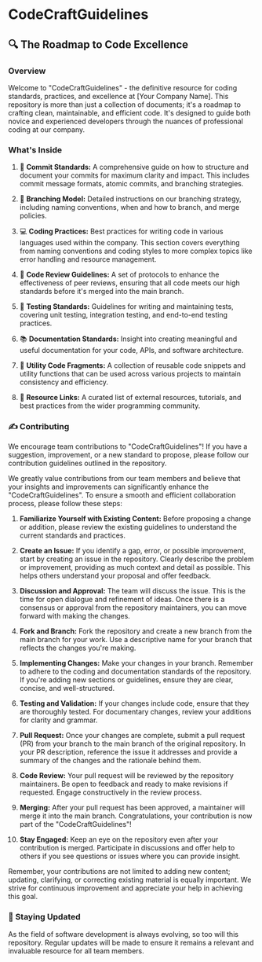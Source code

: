 # CodeCraftGuidelines

## 🔍 The Roadmap to Code Excellence

### Overview

Welcome to "CodeCraftGuidelines" - the definitive resource for coding standards, practices, and excellence at [Your Company Name]. This repository is more than just a collection of documents; it's a roadmap to crafting clean, maintainable, and efficient code. It's designed to guide both novice and experienced developers through the nuances of professional coding at our company.

### What's Inside

1. 📝 **Commit Standards:** A comprehensive guide on how to structure and document your commits for maximum clarity and impact. This includes commit message formats, atomic commits, and branching strategies.

2. 🌿 **Branching Model:** Detailed instructions on our branching strategy, including naming conventions, when and how to branch, and merge policies.

3. 💻 **Coding Practices:** Best practices for writing code in various languages used within the company. This section covers everything from naming conventions and coding styles to more complex topics like error handling and resource management.

4. 👀 **Code Review Guidelines:** A set of protocols to enhance the effectiveness of peer reviews, ensuring that all code meets our high standards before it's merged into the main branch.

5. 🧪 **Testing Standards:** Guidelines for writing and maintaining tests, covering unit testing, integration testing, and end-to-end testing practices.

6. 📚 **Documentation Standards:** Insight into creating meaningful and useful documentation for your code, APIs, and software architecture.

7. 🔧 **Utility Code Fragments:** A collection of reusable code snippets and utility functions that can be used across various projects to maintain consistency and efficiency.

8. 🔗 **Resource Links:** A curated list of external resources, tutorials, and best practices from the wider programming community.

### ✍️ Contributing

We encourage team contributions to "CodeCraftGuidelines"! If you have a suggestion, improvement, or a new standard to propose, please follow our contribution guidelines outlined in the repository.

We greatly value contributions from our team members and believe that your insights and improvements can significantly enhance the "CodeCraftGuidelines". To ensure a smooth and efficient collaboration process, please follow these steps:

1. **Familiarize Yourself with Existing Content:** Before proposing a change or addition, please review the existing guidelines to understand the current standards and practices.

2. **Create an Issue:** If you identify a gap, error, or possible improvement, start by creating an issue in the repository. Clearly describe the problem or improvement, providing as much context and detail as possible. This helps others understand your proposal and offer feedback.

3. **Discussion and Approval:** The team will discuss the issue. This is the time for open dialogue and refinement of ideas. Once there is a consensus or approval from the repository maintainers, you can move forward with making the changes.

4. **Fork and Branch:** Fork the repository and create a new branch from the main branch for your work. Use a descriptive name for your branch that reflects the changes you're making.

5. **Implementing Changes:** Make your changes in your branch. Remember to adhere to the coding and documentation standards of the repository. If you're adding new sections or guidelines, ensure they are clear, concise, and well-structured.

6. **Testing and Validation:** If your changes include code, ensure that they are thoroughly tested. For documentary changes, review your additions for clarity and grammar.

7. **Pull Request:** Once your changes are complete, submit a pull request (PR) from your branch to the main branch of the original repository. In your PR description, reference the issue it addresses and provide a summary of the changes and the rationale behind them.

8. **Code Review:** Your pull request will be reviewed by the repository maintainers. Be open to feedback and ready to make revisions if requested. Engage constructively in the review process.

9. **Merging:** After your pull request has been approved, a maintainer will merge it into the main branch. Congratulations, your contribution is now part of the "CodeCraftGuidelines"!

10. **Stay Engaged:** Keep an eye on the repository even after your contribution is merged. Participate in discussions and offer help to others if you see questions or issues where you can provide insight.

Remember, your contributions are not limited to adding new content; updating, clarifying, or correcting existing material is equally important. We strive for continuous improvement and appreciate your help in achieving this goal.

### 🔄 Staying Updated

As the field of software development is always evolving, so too will this repository. Regular updates will be made to ensure it remains a relevant and invaluable resource for all team members.

